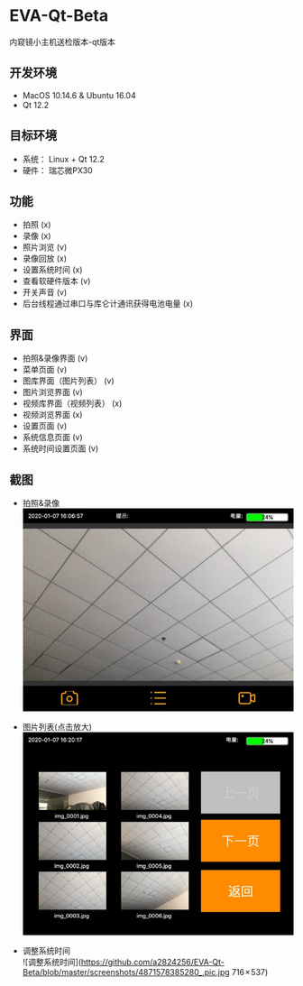 # EVA-Qt-Beta
内窥镜小主机送检版本-qt版本

## 开发环境
- MacOS 10.14.6 & Ubuntu 16.04
- Qt 12.2

## 目标环境
- 系统： Linux + Qt 12.2
- 硬件： 瑞芯微PX30

## 功能
- 拍照 (x)
- 录像 (x)
- 照片浏览 (v)
- 录像回放 (x)
- 设置系统时间 (x)
- 查看软硬件版本 (v)
- 开关声音 (v)
- 后台线程通过串口与库仑计通讯获得电池电量 (x)

## 界面
- 拍照&录像界面 (v)
- 菜单页面 (v)
- 图库界面（图片列表） (v)
- 图片浏览界面 (v)
- 视频库界面（视频列表） (x)
- 视频浏览界面 (x)
- 设置页面 (v)
- 系统信息页面 (v)
- 系统时间设置页面 (v)

## 截图
- 拍照&录像 <br/>
![拍照&录像](https://github.com/a2824256/EVA-Qt-Beta/blob/master/screenshots/4851578384434_.pic.jpg)

- 图片列表(点击放大) <br/>
![图片列表](https://github.com/a2824256/EVA-Qt-Beta/blob/master/screenshots/4861578385247_.pic.jpg)

- 调整系统时间 <br/>
![调整系统时间](https://github.com/a2824256/EVA-Qt-Beta/blob/master/screenshots/4871578385280_.pic.jpg 716 × 537)
